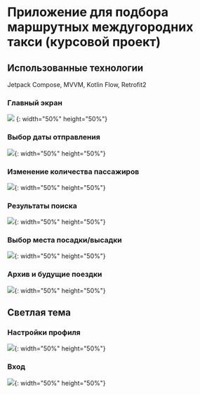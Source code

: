 # Приложение для подбора маршрутных междугородних такси (курсовой проект)

## Использованные технологии
Jetpack Compose, MVVM, Kotlin Flow, Retrofit2 

### Главный экран
![](https://imgur.com/aK8Upv6.png) {: width="50%" height="50%"}

### Выбор даты отправления
![](https://imgur.com/AxB0UM2.png){: width="50%" height="50%"}

### Изменение количества пассажиров
![](https://imgur.com/eK43TLj.png){: width="50%" height="50%"}

### Результаты поиска
![](https://imgur.com/TrSQzN6.png){: width="50%" height="50%"}

### Выбор места посадки/высадки
![](https://imgur.com/T8OGPdd.png){: width="50%" height="50%"}

### Архив и будущие поездки
![](https://imgur.com/nShfSy6.png){: width="50%" height="50%"}

## Светлая тема

### Настройки профиля
![](https://imgur.com/KitVbX8.png){: width="50%" height="50%"}

### Вход
![](https://imgur.com/nJOxdRn.png){: width="50%" height="50%"}

